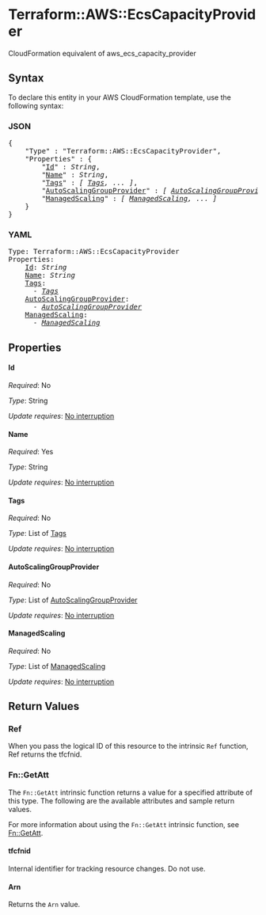 # Terraform::AWS::EcsCapacityProvider

CloudFormation equivalent of aws_ecs_capacity_provider

## Syntax

To declare this entity in your AWS CloudFormation template, use the following syntax:

### JSON

<pre>
{
    "Type" : "Terraform::AWS::EcsCapacityProvider",
    "Properties" : {
        "<a href="#id" title="Id">Id</a>" : <i>String</i>,
        "<a href="#name" title="Name">Name</a>" : <i>String</i>,
        "<a href="#tags" title="Tags">Tags</a>" : <i>[ <a href="tags.md">Tags</a>, ... ]</i>,
        "<a href="#autoscalinggroupprovider" title="AutoScalingGroupProvider">AutoScalingGroupProvider</a>" : <i>[ <a href="autoscalinggroupprovider.md">AutoScalingGroupProvider</a>, ... ]</i>,
        "<a href="#managedscaling" title="ManagedScaling">ManagedScaling</a>" : <i>[ <a href="managedscaling.md">ManagedScaling</a>, ... ]</i>
    }
}
</pre>

### YAML

<pre>
Type: Terraform::AWS::EcsCapacityProvider
Properties:
    <a href="#id" title="Id">Id</a>: <i>String</i>
    <a href="#name" title="Name">Name</a>: <i>String</i>
    <a href="#tags" title="Tags">Tags</a>: <i>
      - <a href="tags.md">Tags</a></i>
    <a href="#autoscalinggroupprovider" title="AutoScalingGroupProvider">AutoScalingGroupProvider</a>: <i>
      - <a href="autoscalinggroupprovider.md">AutoScalingGroupProvider</a></i>
    <a href="#managedscaling" title="ManagedScaling">ManagedScaling</a>: <i>
      - <a href="managedscaling.md">ManagedScaling</a></i>
</pre>

## Properties

#### Id

_Required_: No

_Type_: String

_Update requires_: [No interruption](https://docs.aws.amazon.com/AWSCloudFormation/latest/UserGuide/using-cfn-updating-stacks-update-behaviors.html#update-no-interrupt)

#### Name

_Required_: Yes

_Type_: String

_Update requires_: [No interruption](https://docs.aws.amazon.com/AWSCloudFormation/latest/UserGuide/using-cfn-updating-stacks-update-behaviors.html#update-no-interrupt)

#### Tags

_Required_: No

_Type_: List of <a href="tags.md">Tags</a>

_Update requires_: [No interruption](https://docs.aws.amazon.com/AWSCloudFormation/latest/UserGuide/using-cfn-updating-stacks-update-behaviors.html#update-no-interrupt)

#### AutoScalingGroupProvider

_Required_: No

_Type_: List of <a href="autoscalinggroupprovider.md">AutoScalingGroupProvider</a>

_Update requires_: [No interruption](https://docs.aws.amazon.com/AWSCloudFormation/latest/UserGuide/using-cfn-updating-stacks-update-behaviors.html#update-no-interrupt)

#### ManagedScaling

_Required_: No

_Type_: List of <a href="managedscaling.md">ManagedScaling</a>

_Update requires_: [No interruption](https://docs.aws.amazon.com/AWSCloudFormation/latest/UserGuide/using-cfn-updating-stacks-update-behaviors.html#update-no-interrupt)

## Return Values

### Ref

When you pass the logical ID of this resource to the intrinsic `Ref` function, Ref returns the tfcfnid.

### Fn::GetAtt

The `Fn::GetAtt` intrinsic function returns a value for a specified attribute of this type. The following are the available attributes and sample return values.

For more information about using the `Fn::GetAtt` intrinsic function, see [Fn::GetAtt](https://docs.aws.amazon.com/AWSCloudFormation/latest/UserGuide/intrinsic-function-reference-getatt.html).

#### tfcfnid

Internal identifier for tracking resource changes. Do not use.

#### Arn

Returns the <code>Arn</code> value.

